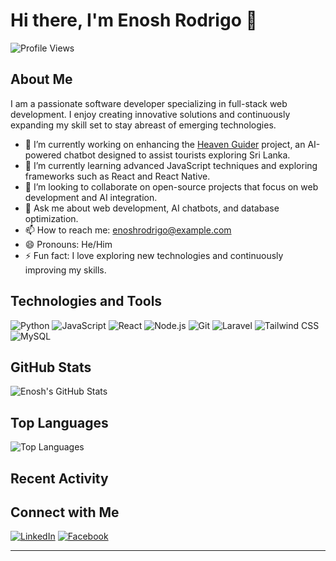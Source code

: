 # Hi there, I'm Enosh Rodrigo 👋

![Profile Views](https://komarev.com/ghpvc/?username=enoshrodrigo&color=red)

## About Me

I am a passionate software developer specializing in full-stack web development. I enjoy creating innovative solutions and continuously expanding my skill set to stay abreast of emerging technologies.

- 🔭 I’m currently working on enhancing the [Heaven Guider](https://github.com/enoshrodrigo/haven-app-backend) project, an AI-powered chatbot designed to assist tourists exploring Sri Lanka.
- 🌱 I’m currently learning advanced JavaScript techniques and exploring frameworks such as React and React Native.
- 👯 I’m looking to collaborate on open-source projects that focus on web development and AI integration.
- 💬 Ask me about web development, AI chatbots, and database optimization.
- 📫 How to reach me: [enoshrodrigo@example.com](mailto:enoshrodrigo@gmail.com)
- 😄 Pronouns: He/Him
- ⚡ Fun fact: I love exploring new technologies and continuously improving my skills.

## Technologies and Tools

![Python](https://img.shields.io/badge/-Python-3776AB?style=flat-square&logo=python&logoColor=white)
![JavaScript](https://img.shields.io/badge/-JavaScript-F7DF1E?style=flat-square&logo=javascript&logoColor=black)
![React](https://img.shields.io/badge/-React-61DAFB?style=flat-square&logo=react&logoColor=white)
![Node.js](https://img.shields.io/badge/-Node.js-339933?style=flat-square&logo=node.js&logoColor=white)
![Git](https://img.shields.io/badge/-Git-F05032?style=flat-square&logo=git&logoColor=white)
![Laravel](https://img.shields.io/badge/-Laravel-FF2D20?style=flat-square&logo=laravel&logoColor=white)
![Tailwind CSS](https://img.shields.io/badge/-Tailwind%20CSS-38B2AC?style=flat-square&logo=tailwind-css&logoColor=white)
![MySQL](https://img.shields.io/badge/-MySQL-4479A1?style=flat-square&logo=mysql&logoColor=white)

## GitHub Stats

![Enosh's GitHub Stats](https://github-readme-stats.vercel.app/api?username=enoshrodrigo&show_icons=true&theme=radical)

## Top Languages

![Top Languages](https://github-readme-stats.vercel.app/api/top-langs/?username=enoshrodrigo&layout=compact&theme=radical)

## Recent Activity

<!--START_SECTION:activity-->
<!--END_SECTION:activity-->

## Connect with Me

[![LinkedIn](https://img.shields.io/badge/-LinkedIn-0077B5?style=flat-square&logo=linkedin&logoColor=white)](https://www.linkedin.com/in/enoshrodrigo)
[![Facebook](https://img.shields.io/badge/-Facebook-1DA1F2?style=flat-square&logo=twitter&logoColor=white)](https://www.facebook.com/enoshrodrigo/)

---
